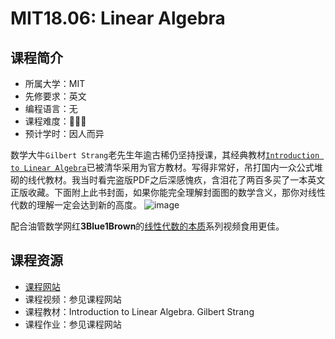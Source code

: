 # MIT18.06: Linear Algebra
## 课程简介
- 所属大学：MIT
- 先修要求：英文
- 编程语言：无
- 课程难度：🌟🌟🌟
- 预计学时：因人而异

数学大牛`Gilbert Strang`老先生年逾古稀仍坚持授课，其经典教材[`Introduction to Linear Algebra`](https://math.mit.edu/~gs/linearalgebra/)已被清华采用为官方教材。写得非常好，吊打国内一众公式堆砌的线代教材。我当时看完盗版PDF之后深感愧疚，含泪花了两百多买了一本英文正版收藏。下面附上此书封面，如果你能完全理解封面图的数学含义，那你对线性代数的理解一定会达到新的高度。
![image](https://math.mit.edu/~gs/linearalgebra/linearalgebra5_Front.jpg)

配合油管数学网红**3Blue1Brown**的[线性代数的本质](https://www.youtube.com/playlist?list=PLZHQObOWTQDPD3MizzM2xVFitgF8hE_ab)系列视频食用更佳。

## 课程资源
- [课程网站](https://ocw.mit.edu/courses/mathematics/18-06sc-linear-algebra-fall-2011/syllabus/)
- 课程视频：参见课程网站
- 课程教材：Introduction to Linear Algebra. Gilbert Strang
- 课程作业：参见课程网站